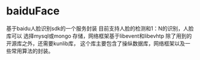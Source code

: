# baiduFace
基于baidu人脸识别sdk的一个服务封装
目前支持人脸的检测和1：N的识别，人脸库可以
选择mysql或mongo 存储，网络框架基于libevent和libevhtp
除了用到的开源库之外，还需要kunlib库， 这个库主要包含了操纵数据库，网络框架以及一些常用算法的封装。

